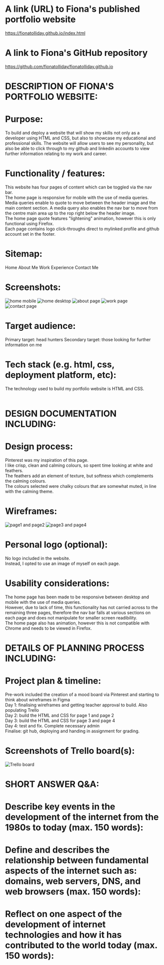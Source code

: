 # A link (URL) to Fiona's published portfolio website
https://fionatolliday.github.io/index.html

# A link to Fiona's  GitHub repository
https://github.com/fionatolliday/fionatolliday.github.io

# DESCRIPTION OF FIONA'S PORTFOLIO WEBSITE:
# Purpose:
To build and deploy a website that will show my skills not only as a developer using HTML and CSS, but also to showcase my educational and professional skills.  The website will allow users to see my personality, but also be able to click through to my github and linkedin accounts to view further information relating to my work and career.

# Functionality / features:
This website has four pages of content which can be toggled via the nav bar.
<br>
The home page is responsive for mobile with the use of media queries.  Media queries enable to quote to move between the header image and the main content section.  A media query also enables the nav bar to move from the centre main area up to the rop right below the header image.
<br>
The home page quote features "lightening" animation, however this is only functional using Firefox.
<br>
Each page contains logo click-throughs direct to mylinked profile and github account set in the footer.

# Sitemap:
Home
About Me
Work Experience
Contact Me


# Screenshots:
![home mobile](statics/docs/homemobile.png)
![home desktop](statics/docs/homedesktop.png)
![about page](statics/docs/aboutpage.png)
![work page](statics/docs/workpage.png)
![contact page](statics/docs/contactpage.png)

# Target audience:
Primary target: head hunters
Secondary target: those looking for further information on me

# Tech stack (e.g. html, css, deployment platform, etc):
The technology used to build my portfolio website is HTML and CSS.
<br>
<br>


# DESIGN DOCUMENTATION INCLUDING:
# Design process:
Pinterest was my inspiration of this page.<br>
I like crisp, clean and calming colours, so spent time looking at white and feathers.<br>
The feathers add an element of texture, but softness which complements the calming colours. <br>
The colours selected were chalky colours that are somewhat muted, in line with the calming theme.

# Wireframes:
![page1 and page2](statics/docs/wireframe1.png)
![page3 and page4](statics/docs/wireframe2.png)


# Personal logo (optional):
No logo included in the website. <br>
Instead, I opted to use an image of myself on each page.

# Usability considerations:
The home page has been made to be responsive between desktop and mobile with the use of media queries.
<br>
However, due to lack of time, this functionality has not carried across to the remaining three pages, therefore the nav bar falls at various sections on each page and does not manipulate for smaller screen readibility.
<br>
The home page also has animation, however this is not compatible with Chrome and needs to be viewed in Firefox.

# DETAILS OF PLANNING PROCESS INCLUDING:
# Project plan & timeline:
Pre-work included the creation of a mood board via Pinterest and starting to think about wireframes in Figma <br>
Day 1: finalising wireframes and getting teacher approval to build. Also populating Trello <br>
Day 2: build the HTML and CSS for page 1 and page 2<br>
Day 3: build the HTML and CSS for page 3 and page 4<br>
Day 4: test and fix.  Complete necessary admin<br>
Finalise: git hub, deploying and handing in assignment for grading.



# Screenshots of Trello board(s):
![Trello board](statics/docs/website-trello.png)


# SHORT ANSWER Q&A:
# Describe key events in the development of the internet from the 1980s to today (max. 150 words):


# Define and describes the relationship between fundamental aspects of the internet such as: domains, web servers, DNS, and web browsers (max. 150 words):


# Reflect on one aspect of the development of internet technologies and how it has contributed to the world today (max. 150 words):